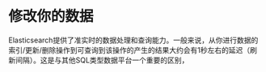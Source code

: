 # 修改你的数据

Elasticsearch提供了准实时的数据处理和查询能力。一般来说，从你进行数据的索引\/更新\/删除操作到可查询到该操作的产生的结果大约会有1秒左右的延迟（刷新间隔）。这是与其他SQL类型数据平台一个重要的区别，

